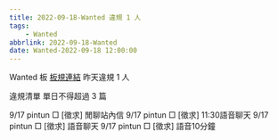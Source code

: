 ```yaml
---
title: 2022-09-18-Wanted 違規 1 人
tags:
    - Wanted
abbrlink: 2022-09-18-Wanted
date: Wanted-2022-09-18 12:00:00
---
```

Wanted 板 [板規連結](https://www.ptt.cc/bbs/Wanted/M.1608829773.A.D3B.html)
昨天違規 1 人
<!-- more -->

違規清單
單日不得超過 3 篇

9/17 pintun □ [徵求] 閒聊站內信
9/17 pintun □ [徵求] 11:30語音聊天
9/17 pintun □ [徵求] 語音聊天
9/17 pintun □ [徵求] 語音10分鐘